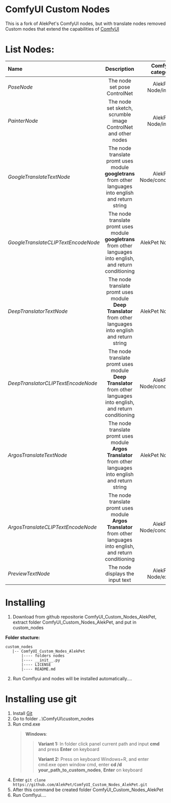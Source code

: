# ComfyUI Custom Nodes

This is a fork of AlekPet's ComfyUI nodes, but with translate nodes removed
Custom nodes that extend the capabilities of [ComfyUI](https://github.com/comfyanonymous/ComfyUI)

# List Nodes:

| Name                                |                                                     Description                                                      |     ComfyUI category      |
| :---------------------------------- | :------------------------------------------------------------------------------------------------------------------: | :-----------------------: |
| _PoseNode_                          |                                             The node set pose ControlNet                                             |    AlekPet Node/image     |
| _PainterNode_                       |                            The node set sketch, scrumble image ControlNet and other nodes                            |    AlekPet Node/image     |
| _GoogleTranslateTextNode_           |       The node translate promt uses module **googletrans** from other languages into english and return string       | AlekPet Node/conditioning |
| _GoogleTranslateCLIPTextEncodeNode_ |   The node translate promt uses module **googletrans** from other languages into english, and return conditioning    |     AlekPet Node/text     |
| _DeepTranslatorTextNode_            |     The node translate promt uses module **Deep Translator** from other languages into english and return string     |     AlekPet Node/text     |
| _DeepTranslatorCLIPTextEncodeNode_  | The node translate promt uses module **Deep Translator** from other languages into english, and return conditioning  | AlekPet Node/conditioning |
| _ArgosTranslateTextNode_            |    The node translate promt uses module **Argos Translator** from other languages into english and return string     |     AlekPet Node/text     |
| _ArgosTranslateCLIPTextEncodeNode_  | The node translate promt uses module **Argos Translator** from other languages into english, and return conditioning | AlekPet Node/conditioning |
| _PreviewTextNode_                   |                                           The node displays the input text                                           |    AlekPet Node/extras    |

# Installing

1. Download from github repositorie ComfyUI_Custom_Nodes_AlekPet, extract folder ComfyUI_Custom_Nodes_AlekPet, and put in custom_nodes

**Folder stucture:**

```
custom_nodes
   |-- ComfyUI_Custom_Nodes_AlekPet
       |---- folders nodes
       |---- __init__.py
       |---- LICENSE
       |---- README.md
```

2. Run Comflyui and nodes will be installed automatically....

# Installing use git

1. Install [Git](https://git-scm.com/)
2. Go to folder ..\ComfyUI\custom_nodes
3. Run cmd.exe
   > **Windows**:
   >
   > > **Variant 1:** In folder click panel current path and input **cmd** and press **Enter** on keyboard
   > >
   > > **Variant 2:** Press on keyboard Windows+R, and enter cmd.exe open window cmd, enter **cd /d your_path_to_custom_nodes**, **Enter** on keyboard
4. Enter `git clone https://github.com/AlekPet/ComfyUI_Custom_Nodes_AlekPet.git`
5. After this command be created folder ComfyUI_Custom_Nodes_AlekPet
6. Run Comflyui....
